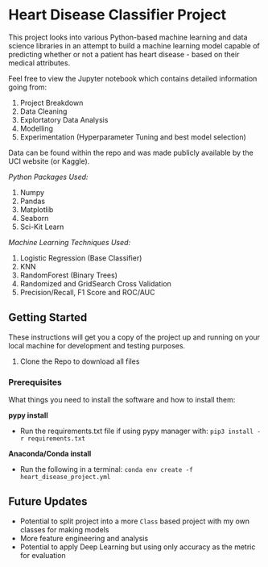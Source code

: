 # Heart Disease Classifier Project

This project looks into various Python-based machine learning and data science libraries in an attempt to build a machine learning model capable of predicting whether or not a patient has heart disease - based on their medical attributes.

Feel free to view the Jupyter notebook which contains detailed information going from: 
1. Project Breakdown
2. Data Cleaning 
3. Explortatory Data Analysis 
4. Modelling 
5. Experimentation (Hyperparameter Tuning and best model selection)

Data can be found within the repo and was made publicly available by the UCI website (or Kaggle). 

*Python Packages Used:*
 1. Numpy
 2. Pandas 
 3. Matplotlib 
 4. Seaborn
 5. Sci-Kit Learn
 
 *Machine Learning Techniques Used:* 
 1. Logistic Regression (Base Classifier) 
 2. KNN 
 3. RandomForest (Binary Trees)
 4. Randomized and GridSearch Cross Validation
 5. Precision/Recall, F1 Score and ROC/AUC
 
 
## Getting Started

These instructions will get you a copy of the project up and running on your local machine for development and testing purposes. 

 1. Clone the Repo to download all files 

### Prerequisites

What things you need to install the software and how to install them:

**pypy install** 

 * Run the requirements.txt file if using pypy manager with: `pip3 install -r requirements.txt`
 
**Anaconda/Conda install** 

 * Run the following in a terminal: `conda env create -f heart_disease_project.yml`

## Future Updates
- Potential to split project into a more `Class` based project with my own classes for making models 
- More feature engineering and analysis
- Potential to apply Deep Learning but using only accuracy as the metric for evaluation
